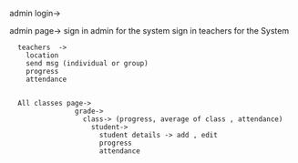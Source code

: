 admin login->

  admin page->
      sign in admin for the system
      sign in teachers for the System


      teachers  ->
        location
        send msg (individual or group)
        progress
        attendance


      All classes page->
                    grade->
                      class-> (progress, average of class , attendance)
                        student->
                          student details -> add , edit
                          progress
                          attendance
